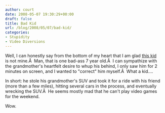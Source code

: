 ```yaml
---
author: court
date: 2008-05-07 19:30:29+00:00
draft: false
title: Bad Kid
url: /blog/2008/05/07/bad-kid/
categories:
- Stupidity
- Video Diversions
---
```


Well, I can honestly say from the bottom of my heart that I am glad [this kid](http://www.youtube.com/watch?v=dKN64o-vHyU) is not mine.Â  Man, that is one bad-ass 7 year old.Â  I can sympathize with the grandmother's heartfelt desire to whup his behind, I only saw him for 2 minutes on screen, and I wanted to "correct" him myself.Â  What a kid....

In short: he stole his grandmother's SUV and took it for a ride with his friend (more than a few miles), hitting several cars in the process, and eventually wrecking the SUV.Â  He seems mostly mad that he can't play video games for the weekend.

Wow.

